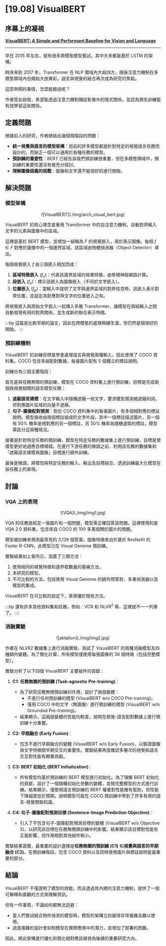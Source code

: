 # [19.08] VisualBERT

## 序幕上的凝視

[**VisualBERT: A Simple and Performant Baseline for Vision and Language**](https://arxiv.org/abs/1908.03557)

---

早在 2015 年左右，就有很多跨模態模型嘗試，其中大多都是基於 LSTM 的架構。

時序來到 2017 年，Transformer 在 NLP 領域內大殺四方，隨後注意力機制在多模態領域內也開始大放異彩，語言與視覺的結合再次成為研究的焦點。

這麼熱鬧的事情，怎麼能錯過呢？

作者受此啟發，希望能透過注意力機制捕捉影像中的隱式關係，並認為預先訓練能有效學習這些關係。

## 定義問題

根據前人的研究，作者總結出幾個現階段的問題：

- **統一視覺與語言的模型架構**：目前的許多模型都是針對特定的視覺語言任務而設計的，而缺乏一個可以通用於各種任務的模型。
- **預訓練的重要性**：BERT 已經告訴我們預訓練很重要，但在多模態領域中，預訓練的重要性還沒有被充分探討。
- **理解圖像語義的挑戰**：圖像和文字還不能很好的進行關聯。

## 解決問題

### 模型架構

<div align="center">
<figure style={{"width": "80%"}}>
![VisualBERT](./img/arch_visual_bert.jpg)
</figure>
</div>

VisualBERT 的核心理念是重用 Transformer 中的自注意力機制，自動對齊輸入文字的元素與圖像中的區域。

這裡是基於 BERT 模型，並增加一組稱為 $F$ 的視覺嵌入，用於表示圖像。每個 $f \in F$ 對應於圖像中的一個邊界區域，該區域由物體偵測器（Object Detector）導出。

每個視覺嵌入 $f$ 由三個嵌入相加而成：

1. **區域特徵嵌入** ($f_o$)：代表該邊界區域的視覺特徵，由卷積神經網路計算。
2. **段嵌入** ($f_s$)：標示該嵌入為圖像嵌入（不同於文字嵌入）。
3. **位置嵌入** ($f_p$)：當輸入中提供了文字與邊界區域的對齊信息時，該嵌入表示對齊位置，並設定為對應對齊文字的位置嵌入之和。

將視覺嵌入與原始文字嵌入一起傳入多層 Transformer，讓模型在兩組輸入之間自動發現有用的對齊關係，並生成新的聯合表示特徵。

:::tip
這篇是比較早期的論文，因此在跨模態的處理稍嫌生澀，但仍然是個很好的開始。
:::

### 預訓練機制

VisualBERT 的訓練目標是學會處理語言與視覺兩種輸入，因此使用了 COCO 資料集。COCO 包含多組配對數據，每張圖片配有 5 個獨立的標註說明。

訓練分為三個主要階段：

首先是與任務無關的預訓練，模型在 COCO 資料集上進行預訓練，目標是完成兩個與視覺相關的語言模型任務：

1. **遮蔽語言建模**：在文字輸入中隨機遮蔽一些文字，要求模型預測被遮蔽的詞，但對應圖片區域的向量不遮蔽。
2. **句子-圖像配對預測**：對於 COCO 資料集中的每張圖片，有多個相對應的標註說明。模型接收由兩個標註組成的文字片段，其中一個標註描述圖片，另一個有 50% 機率是相對應的另一個標註，另 50% 機率為隨機選取的標註，模型需區分這兩種情況。

接著是針對特定任務的預訓練，模型在特定任務的數據集上進行預訓練，目標是使模型更好地適應目標領域。在進行下游任務的微調之前，利用該任務的數據集和「遮蔽語言建模與圖像」目標進行額外訓練。

最後是微調，將模型與特定任務的輸入、輸出及目標結合，透過訓練最大化模型在該任務上的表現。

## 討論

### VQA 上的表現

<div align="center">
<figure style={{"width": "85%"}}>
![VQA](./img/img1.jpg)
</figure>
</div>

VQA 的任務是給定一張圖片和一個問題，模型需正確回答該問題。這裡使用的是 VQA 2.0 資料集，包含來自 COCO 的 100 多萬個關於圖片的問題。

模型被訓練來預測最常見的 3,129 個答案。圖像特徵來自於基於 ResNeXt 的 Faster R-CNN，此模型已在 Visual Genome 預訓練。

實驗結果如上表所示，涵蓋了三類方法：

1. 使用相同的視覺特徵和邊界框數量的基線方法。
2. 本研究的模型。
3. 不可比較的方法，包括使用 Visual Genome 的額外問答對、多重偵測器以及模型的集成。

VisualBERT 在可比較的設定下，表現優於現有方法。

:::tip
還有許多其他資料集和任務，例如：VCR 和 $\text{NLVR}^2$ 等，這裡就不一一列舉了。
:::

### 消融實驗

<div align="center">
<figure style={{"width": "60%"}}>
![ablation](./img/img2.jpg)
</figure>
</div>

作者在 NLVR2 數據集上進行消融實驗，測試了 VisualBERT 的兩種消融模型及四種額外變體。為了簡化計算，所有模型僅使用每張圖像的 36 個特徵（包括完整模型）。

實驗分析了以下四個 VisualBERT 主要組件的貢獻：

1. **C1: 任務無關的預訓練 (Task-agnostic Pre-training)**：

   - 為了研究任務無關預訓練的作用，設計了兩個變體：
     - 不進行任何預訓練的模型 (VisualBERT w/o COCO Pre-training)。
     - 僅用 COCO 中的文字（無圖像）進行預訓練的模型 (VisualBERT w/o Grounded Pre-training)。
   - 結果顯示，這兩個變體的性能均較差，說明在視覺-語言配對數據上進行預訓練十分重要。

2. **C2: 早期融合 (Early Fusion)**：

   - 包含不進行早期融合的變體 (VisualBERT w/o Early Fusion)，以驗證圖像與文字特徵間早期交互的重要性。實驗結果再度確認多層次的視覺和語言交互對性能有顯著貢獻。

3. **C3: BERT 初始化 (BERT Initialization)**：

   - 所有模型均基於預訓練的 BERT 模型進行初始化。為了理解 BERT 初始化的貢獻，設計了一個隨機初始化參數的變體，並按完整模型的方式進行訓練。結果顯示，僅使用語言預訓練的 BERT 權重對性能確有幫助，但性能下降幅度低於預期，說明模型可能在 COCO 預訓練中學到了許多有用的語言-視覺關聯知識。

4. **C4: 句子-圖像配對預測目標 (Sentence-Image Prediction Objective)**：
   - 引入了不包含句子-圖像配對預測目標的變體 (VisualBERT w/o Objective 2)，以研究該目標在任務無關預訓練中的影響。結果顯示該目標對性能有正面影響，但作用相對其他組件較小。

實驗結果證實，最重要的設計選擇是**任務無關的預訓練 (C1)** 和**視覺與語言的早期融合 (C2)**。在預訓練階段，包含 COCO 資料以及同時使用圖片與標註說明是最重要的部分。

## 結論

VisualBERT 不僅證明了模型的效能，而且透過其內建的注意力機制，提供了一個可解釋和直觀的方式來理解資訊。

但有一件事情，不論如何都無法迴避：

- 當人們嘗試結合物件偵測的模型時，模型的架構立刻變得非常複雜且難以使用。
- 過度複雜的設計會抑制模型在實際應用中的潛力，並增加了部署的困難。

因此，將此架構進行優化和簡化絕對應該被視為後續的重要研究方向。
